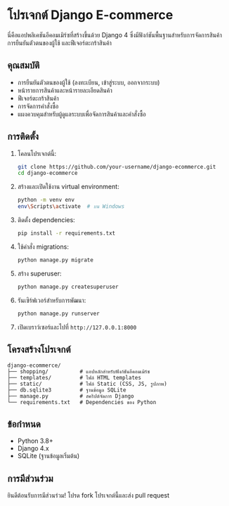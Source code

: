 # โปรเจกต์ Django E-commerce

นี่คือแอปพลิเคชันอีคอมเมิร์ซที่สร้างขึ้นด้วย Django 4 ซึ่งมีฟังก์ชันพื้นฐานสำหรับการจัดการสินค้า การยืนยันตัวตนของผู้ใช้ และฟีเจอร์ตะกร้าสินค้า

## คุณสมบัติ

- การยืนยันตัวตนของผู้ใช้ (ลงทะเบียน, เข้าสู่ระบบ, ออกจากระบบ)
- หน้ารายการสินค้าและหน้ารายละเอียดสินค้า
- ฟีเจอร์ตะกร้าสินค้า
- การจัดการคำสั่งซื้อ
- แผงควบคุมสำหรับผู้ดูแลระบบเพื่อจัดการสินค้าและคำสั่งซื้อ

## การติดตั้ง

1. โคลนโปรเจกต์นี้:

   ```bash
   git clone https://github.com/your-username/django-ecommerce.git
   cd django-ecommerce
   ```

2. สร้างและเปิดใช้งาน virtual environment:

   ```bash
   python -m venv env
   env\Scripts\activate  # บน Windows
   ```

3. ติดตั้ง dependencies:

   ```bash
   pip install -r requirements.txt
   ```

4. ใช้คำสั่ง migrations:

   ```bash
   python manage.py migrate
   ```

5. สร้าง superuser:

   ```bash
   python manage.py createsuperuser
   ```

6. รันเซิร์ฟเวอร์สำหรับการพัฒนา:

   ```bash
   python manage.py runserver
   ```

7. เปิดเบราว์เซอร์และไปที่ `http://127.0.0.1:8000`

## โครงสร้างโปรเจกต์

```
django-ecommerce/
├── shopping/          # แอปหลักสำหรับฟังก์ชันอีคอมเมิร์ซ
├── templates/         # ไฟล์ HTML templates
├── static/            # ไฟล์ Static (CSS, JS, รูปภาพ)
├── db.sqlite3         # ฐานข้อมูล SQLite
├── manage.py          # สคริปต์จัดการ Django
└── requirements.txt   # Dependencies ของ Python
```

## ข้อกำหนด

- Python 3.8+
- Django 4.x
- SQLite (ฐานข้อมูลเริ่มต้น)

## การมีส่วนร่วม

ยินดีต้อนรับการมีส่วนร่วม! โปรด fork โปรเจกต์นี้และส่ง pull request

